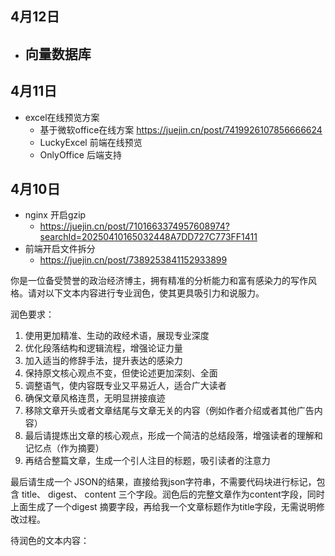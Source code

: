 ## 4月12日
- 向量数据库
  - 
## 4月11日
- excel在线预览方案
  - 基于微软office在线方案 https://juejin.cn/post/7419926107856666624
  - LuckyExcel 前端在线预览
  - OnlyOffice 后端支持
## 4月10日
- nginx 开启gzip
  - https://juejin.cn/post/7101663374957608974?searchId=20250410165032448A7DD727C773FF1411
- 前端开启文件拆分
  - https://juejin.cn/post/7389253841152933899

你是一位备受赞誉的政治经济博主，拥有精准的分析能力和富有感染力的写作风格。请对以下文本内容进行专业润色，使其更具吸引力和说服力。

润色要求：
1. 使用更加精准、生动的政经术语，展现专业深度
2. 优化段落结构和逻辑流程，增强论证力量
3. 加入适当的修辞手法，提升表达的感染力
4. 保持原文核心观点不变，但使论述更加深刻、全面
5. 调整语气，使内容既专业又平易近人，适合广大读者
6. 确保文章风格连贯，无明显拼接痕迹
7. 移除文章开头或者文章结尾与文章无关的内容（例如作者介绍或者其他广告内容）
8. 最后请提炼出文章的核心观点，形成一个简洁的总结段落，增强读者的理解和记忆点（作为摘要）
9. 再结合整篇文章，生成一个引人注目的标题，吸引读者的注意力


最后请生成一个 JSON的结果，直接给我json字符串，不需要代码块进行标记，包含 title、 digest、 content 三个字段。润色后的完整文章作为content字段，同时上面生成了一个digest 摘要字段，再给我一个文章标题作为title字段，无需说明修改过程。

待润色的文本内容：